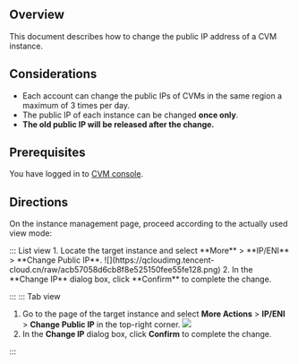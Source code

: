 ## Overview

This document describes how to change the public IP address of a CVM instance.

## Considerations
- Each account can change the public IPs of CVMs in the same region a maximum of 3 times per day.
- The public IP of each instance can be changed **once only**.
- **The old public IP will be released after the change.**

## Prerequisites

You have logged in to [CVM console](https://console.cloud.tencent.com/cvm/index).

## Directions
On the instance management page, proceed according to the actually used view mode:

<dx-tabs>
::: List view
1. Locate the target instance and select **More** > **IP/ENI** > **Change Public IP**.
![](https://qcloudimg.tencent-cloud.cn/raw/acb57058d6cb8f8e525150fee55fe128.png)
2. In the **Change IP** dialog box, click **Confirm** to complete the change. 


:::
::: Tab view
1. Go to the page of the target instance and select **More Actions** > **IP/ENI** > **Change Public IP** in the top-right corner.
![](https://qcloudimg.tencent-cloud.cn/raw/8c3fc780ffc5a933caf792eeca5339ae.png)
2. In the **Change IP** dialog box, click **Confirm** to complete the change. 


:::
</dx-tabs>







